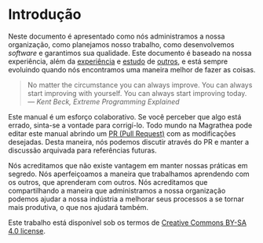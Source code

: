 # Introdução

Neste documento é apresentado como nós administramos a nossa organização, como planejamos nosso trabalho, como desenvolvemos *software* e garantimos sua qualidade. Este documento é baseado na nossa experiência, além da [experiência](https://thoughtbot.com/playbook) e [estudo](http://playbook.dxw.com/#/) de [outros](https://www.vinta.com.br/playbook/), e está sempre evoluindo quando nós encontramos uma maneira melhor de fazer as coisas.

> No matter the circumstance you can always improve. You can always start improving with yourself. You can always start improving today.
> <br>— *Kent Beck, Extreme Programming Explained*

Este manual é um esforço colaborativo. Se você perceber que algo está errado, sinta-se a vontade para corrigí-lo. Todo mundo na Magrathea pode editar este manual abrindo um [PR (Pull Request)](https://github.com/magrathealabs/playbook) com as modificações desejadas. Desta maneira, nós podemos discutir através do PR e manter a discussão arquivada para referências futuras.

Nós acreditamos que não existe vantagem em manter nossas práticas em segredo. Nós aperfeiçoamos a maneira que trabalhamos aprendendo com os outros, que aprenderam com outros. Nós acreditamos que compartilhando a maneira que administramos a nossa organização podemos ajudar a nossa indústria a melhorar seus processos a se tornar mais produtiva, o que nos ajudará também.

Este trabalho está disponível sob os termos de [Creative Commons BY-SA 4.0 license](https://creativecommons.org/licenses/by-sa/4.0/).
